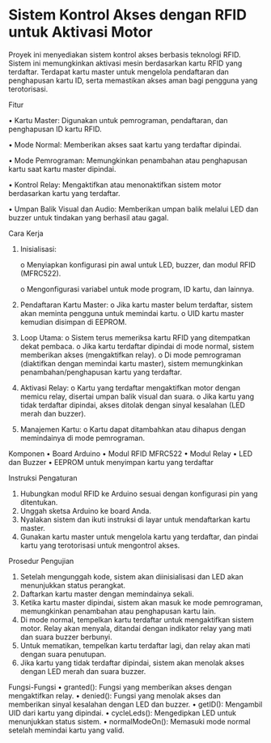 # Sistem Kontrol Akses dengan RFID untuk Aktivasi Motor
Proyek ini menyediakan sistem kontrol akses berbasis teknologi RFID. Sistem ini memungkinkan aktivasi mesin berdasarkan kartu RFID yang terdaftar. Terdapat kartu master untuk mengelola pendaftaran dan penghapusan kartu ID, serta memastikan akses aman bagi pengguna yang terotorisasi.

Fitur
  
  •	Kartu Master: Digunakan untuk pemrograman, pendaftaran, dan penghapusan ID kartu RFID.
  
  •	Mode Normal: Memberikan akses saat kartu yang terdaftar dipindai.
  
  •	Mode Pemrograman: Memungkinkan penambahan atau penghapusan kartu saat kartu master dipindai.
  
  •	Kontrol Relay: Mengaktifkan atau menonaktifkan sistem motor berdasarkan kartu yang terdaftar.
  
  •	Umpan Balik Visual dan Audio: Memberikan umpan balik melalui LED dan buzzer untuk tindakan yang berhasil atau gagal.

Cara Kerja
  
  1.	Inisialisasi:

    	o	Menyiapkan konfigurasi pin awal untuk LED, buzzer, dan modul RFID (MFRC522).

    	o	Mengonfigurasi variabel untuk mode program, ID kartu, dan lainnya.
  3.	Pendaftaran Kartu Master:
      o	Jika kartu master belum terdaftar, sistem akan meminta pengguna untuk memindai kartu.
      o	UID kartu master kemudian disimpan di EEPROM.
  4.	Loop Utama:
      o	Sistem terus memeriksa kartu RFID yang ditempatkan dekat pembaca.
      o	Jika kartu terdaftar dipindai di mode normal, sistem memberikan akses (mengaktifkan relay).
      o	Di mode pemrograman (diaktifkan dengan memindai kartu master), sistem memungkinkan penambahan/penghapusan kartu yang terdaftar.
  5.	Aktivasi Relay:
      o	Kartu yang terdaftar mengaktifkan motor dengan memicu relay, disertai umpan balik visual dan suara.
      o	Jika kartu yang tidak terdaftar dipindai, akses ditolak dengan sinyal kesalahan (LED merah dan buzzer).
  6.	Manajemen Kartu:
      o	Kartu dapat ditambahkan atau dihapus dengan memindainya di mode pemrograman.

Komponen
  •	Board Arduino
  •	Modul RFID MFRC522
  •	Modul Relay
  •	LED dan Buzzer
  •	EEPROM untuk menyimpan kartu yang terdaftar

Instruksi Pengaturan
  1.	Hubungkan modul RFID ke Arduino sesuai dengan konfigurasi pin yang ditentukan.
  2.	Unggah sketsa Arduino ke board Anda.
  3.	Nyalakan sistem dan ikuti instruksi di layar untuk mendaftarkan kartu master.
  4.	Gunakan kartu master untuk mengelola kartu yang terdaftar, dan pindai kartu yang terotorisasi untuk mengontrol akses.

Prosedur Pengujian
  1.	Setelah mengunggah kode, sistem akan diinisialisasi dan LED akan menunjukkan status perangkat.
  2.	Daftarkan kartu master dengan memindainya sekali.
  3.	Ketika kartu master dipindai, sistem akan masuk ke mode pemrograman, memungkinkan penambahan atau penghapusan kartu lain.
  4.	Di mode normal, tempelkan kartu terdaftar untuk mengaktifkan sistem motor. Relay akan menyala, ditandai dengan indikator relay yang mati dan suara buzzer berbunyi.
  5.	Untuk mematikan, tempelkan kartu terdaftar lagi, dan relay akan mati dengan suara penutupan.
  6.	Jika kartu yang tidak terdaftar dipindai, sistem akan menolak akses dengan LED merah dan suara buzzer.

Fungsi-Fungsi
  •	granted(): Fungsi yang memberikan akses dengan mengaktifkan relay.
  •	denied(): Fungsi yang menolak akses dan memberikan sinyal kesalahan dengan LED dan buzzer.
  •	getID(): Mengambil UID dari kartu yang dipindai.
  •	cycleLeds(): Mengedipkan LED untuk menunjukkan status sistem.
  •	normalModeOn(): Memasuki mode normal setelah memindai kartu yang valid.

